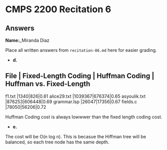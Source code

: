# CMPS 2200 Recitation 6
## Answers

**Name:**_Miranda Diaz


Place all written answers from `recitation-06.md` here for easier grading.

- **d.**

File | Fixed-Length Coding | Huffman Coding | Huffman vs. Fixed-Length
----------------------------------------------------------------------
f1.txt    |1340|826|0.61
alice29.txt    |1039367|676374|0.65
asyoulik.txt    |876253|606448|0.69
grammar.lsp    |26047|17356|0.67
fields.c    |78050|56206|0.72

Huffman Coding cost is always lowwwer than the fixed length coding cost.


- **e.**

The cost will be O(n log n). This is becasue the Hiffman tree will be balanced, so each tree node has the same depth.
